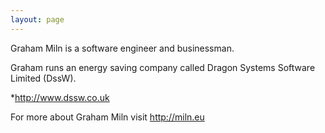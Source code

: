 ```yaml
---
layout: page
---
```


Graham Miln is a software engineer and businessman.

Graham runs an energy saving company called Dragon Systems Software Limited (DssW).


*http://www.dssw.co.uk


For more about Graham Miln visit http://miln.eu
